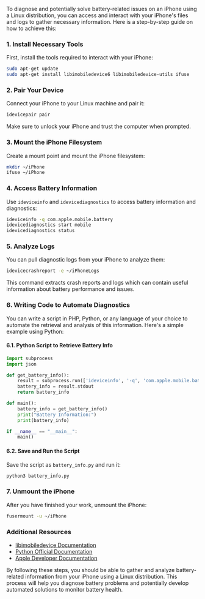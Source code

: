 To diagnose and potentially solve battery-related issues on an iPhone using a Linux distribution, you can access and interact with your iPhone's files and logs to gather necessary information. Here is a step-by-step guide on how to achieve this:

### 1. **Install Necessary Tools**

First, install the tools required to interact with your iPhone:

```bash
sudo apt-get update
sudo apt-get install libimobiledevice6 libimobiledevice-utils ifuse
```

### 2. **Pair Your Device**

Connect your iPhone to your Linux machine and pair it:

```bash
idevicepair pair
```

Make sure to unlock your iPhone and trust the computer when prompted.

### 3. **Mount the iPhone Filesystem**

Create a mount point and mount the iPhone filesystem:

```bash
mkdir ~/iPhone
ifuse ~/iPhone
```

### 4. **Access Battery Information**

Use `ideviceinfo` and `idevicediagnostics` to access battery information and diagnostics:

```bash
ideviceinfo -q com.apple.mobile.battery
idevicediagnostics start mobile
idevicediagnostics status
```

### 5. **Analyze Logs**

You can pull diagnostic logs from your iPhone to analyze them:

```bash
idevicecrashreport -e ~/iPhoneLogs
```

This command extracts crash reports and logs which can contain useful information about battery performance and issues.

### 6. **Writing Code to Automate Diagnostics**

You can write a script in PHP, Python, or any language of your choice to automate the retrieval and analysis of this information. Here's a simple example using Python:

#### 6.1. **Python Script to Retrieve Battery Info**

```python
import subprocess
import json

def get_battery_info():
    result = subprocess.run(['ideviceinfo', '-q', 'com.apple.mobile.battery'], capture_output=True, text=True)
    battery_info = result.stdout
    return battery_info

def main():
    battery_info = get_battery_info()
    print("Battery Information:")
    print(battery_info)

if __name__ == "__main__":
    main()
```

#### 6.2. **Save and Run the Script**

Save the script as `battery_info.py` and run it:

```bash
python3 battery_info.py
```

### 7. **Unmount the iPhone**

After you have finished your work, unmount the iPhone:

```bash
fusermount -u ~/iPhone
```

### Additional Resources

- [libimobiledevice Documentation](https://libimobiledevice.org/documentation/)
- [Python Official Documentation](https://docs.python.org/3/)
- [Apple Developer Documentation](https://developer.apple.com/documentation/)

By following these steps, you should be able to gather and analyze battery-related information from your iPhone using a Linux distribution. This process will help you diagnose battery problems and potentially develop automated solutions to monitor battery health.
